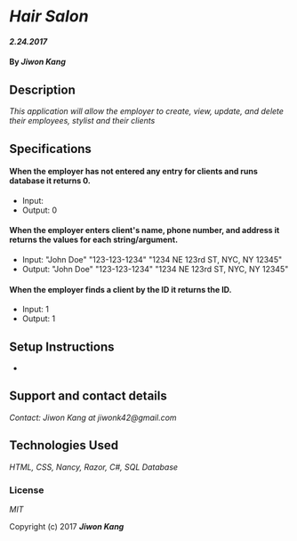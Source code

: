 # _Hair Salon_

#### _2.24.2017_

#### By _**Jiwon Kang**_

## Description

_This application will allow the employer to create, view, update, and delete their employees, stylist and their clients_

## Specifications

#### When the employer has not entered any entry for clients and runs database it returns 0.
* Input:
* Output: 0

#### When the employer enters client's name, phone number, and address it returns the values for each string/argument.
* Input: "John Doe" "123-123-1234" "1234 NE 123rd ST, NYC, NY 12345"
* Output: "John Doe" "123-123-1234" "1234 NE 123rd ST, NYC, NY 12345"

#### When the employer finds a client by the ID it returns the ID.
* Input: 1
* Output: 1

## Setup Instructions
*


## Support and contact details

_Contact: Jiwon Kang at jiwonk42@gmail.com_

## Technologies Used

_HTML, CSS, Nancy, Razor, C#, SQL Database_

### License

*MIT*

Copyright (c) 2017 **_Jiwon Kang_**
